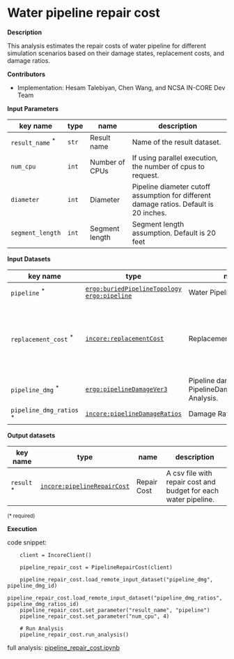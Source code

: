 # Water pipeline repair cost

**Description**

This analysis estimates the repair costs of water pipeline for different simulation scenarios based on 
their damage states, replacement costs, and damage ratios.

**Contributors**

- Implementation: Hesam Talebiyan, Chen Wang, and NCSA IN-CORE Dev Team


**Input Parameters**

| key name                   | type  | name           | description                                                                            |
|----------------------------|-------|----------------|----------------------------------------------------------------------------------------|
| `result_name` <sup>*</sup> | `str` | Result name    | Name of the result dataset.                                                            |
| `num_cpu`                  | `int` | Number of CPUs | If using parallel execution, the number of cpus to request.                            |
| `diameter`                 | `int` | Diameter       | Pipeline diameter cutoff assumption for different damage ratios. Default is 20 inches. |
| `segment_length`           | `int` | Segment length | Segment length assumption. Default is 20 feet                                          |


**Input Datasets**

| key name                           | type                                              | name                                                    | description                                                                |
|------------------------------------|---------------------------------------------------|---------------------------------------------------------|----------------------------------------------------------------------------|
| `pipeline` <sup>*</sup>            | [`ergo:buriedPipelineTopology`](https://incore.ncsa.illinois.edu/semantics/api/types/ergo:buriedPipelineTopology)<br/>[`ergo:pipeline`](https://incore.ncsa.illinois.edu/semantics/api/types/ergo:pipeline) | Water Pipeline                                          | Water Pipeline.                                                            |
| `replacement_cost` <sup>*</sup>    | [`incore:replacementCost`](https://incore.ncsa.illinois.edu/semantics/api/types/incore:replacementCost)                          | Replacement Cost                                        | Repair cost of the node in the complete damage state (= Replacement cost). |
| `pipeline_dmg` <sup>*</sup>        | [`ergo:pipelineDamageVer3`](https://incore.ncsa.illinois.edu/semantics/api/types/ergo:pipelineDamageVer3)                         | Pipeline damage from PipelineDamageRepairRate Analysis. |
| `pipeline_dmg_ratios` <sup>*</sup> | [`incore:pipelineDamageRatios`](https://incore.ncsa.illinois.edu/semantics/api/types/incore:pipelineDamageRatios)                     | Damage Ratios Table                                     | Damage Ratios Table.                                                       |

**Output datasets** 

| key name              | type                        | name        | description                                                     |
|-----------------------|-----------------------------|-------------|-----------------------------------------------------------------|
| `result` <sup>*</sup> | [`incore:pipelineRepairCost`](https://incore.ncsa.illinois.edu/semantics/api/types/incore:pipelineRepairCost) | Repair Cost | A csv file with repair cost and budget for each water pipeline. |

<small>(* required)</small>

**Execution**

code snippet:

```
    client = IncoreClient()
    
    pipeline_repair_cost = PipelineRepairCost(client)

    pipeline_repair_cost.load_remote_input_dataset("pipeline_dmg", pipeline_dmg_id)
    pipeline_repair_cost.load_remote_input_dataset("pipeline_dmg_ratios", pipeline_dmg_ratios_id)
    pipeline_repair_cost.set_parameter("result_name", "pipeline")
    pipeline_repair_cost.set_parameter("num_cpu", 4)

    # Run Analysis
    pipeline_repair_cost.run_analysis()

```

full analysis: [pipeline_repair_cost.ipynb](https://github.com/IN-CORE/incore-docs/blob/main/notebooks/pipeline_repair_cost.ipynb)
